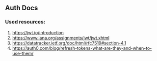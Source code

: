 ## Auth Docs

### Used resources:
1. https://jwt.io/introduction
2. https://www.iana.org/assignments/jwt/jwt.xhtml
3. https://datatracker.ietf.org/doc/html/rfc7519#section-4.1
4. https://auth0.com/blog/refresh-tokens-what-are-they-and-when-to-use-them/